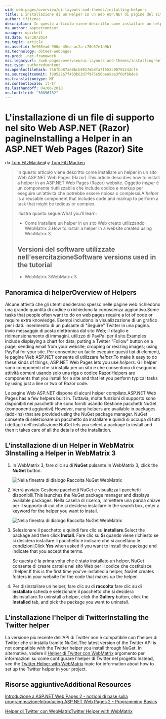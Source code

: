 ```yaml
---
uid: web-pages/overview/ui-layouts-and-themes/installing-helpers
title: L'installazione di un Helper in un Web ASP.NET di pagine del sito (Razor) | Documenti Microsoft
author: tfitzmac
description: In questo articolo viene descritto come installare un helper in un sito Web ASP.NET Web Pages (Razor). Un helper è un componente riutilizzabile che include codice e markup per...
ms.author: aspnetcontent
manager: wpickett
ms.date: 02/18/2014
ms.topic: article
ms.assetid: 5e968ead-906a-45ea-ac2a-c70e57e1a9b1
ms.technology: dotnet-webpages
ms.prod: .net-framework
msc.legacyurl: /web-pages/overview/ui-layouts-and-themes/installing-helpers
msc.type: authoredcontent
ms.openlocfilehash: 766fbb87ae8bcb8917eb8fa7f552c00792242cf6
ms.sourcegitcommit: f8852267f463b62d7f975e56bea9aa3f68fbbdeb
ms.translationtype: MT
ms.contentlocale: it-IT
ms.lasthandoff: 04/06/2018
ms.locfileid: "30896782"
---
```

<a name="installing-a-helper-in-an-aspnet-web-pages-razor-site"></a><span data-ttu-id="f9706-104">L'installazione di un file di supporto nel sito Web ASP.NET (Razor) pagine</span><span class="sxs-lookup"><span data-stu-id="f9706-104">Installing a Helper in an ASP.NET Web Pages (Razor) Site</span></span>
====================
<span data-ttu-id="f9706-105">da [Tom FitzMacken](https://github.com/tfitzmac)</span><span class="sxs-lookup"><span data-stu-id="f9706-105">by [Tom FitzMacken](https://github.com/tfitzmac)</span></span>

> <span data-ttu-id="f9706-106">In questo articolo viene descritto come installare un helper in un sito Web ASP.NET Web Pages (Razor).</span><span class="sxs-lookup"><span data-stu-id="f9706-106">This article describes how to install a helper in an ASP.NET Web Pages (Razor) website.</span></span> <span data-ttu-id="f9706-107">Oggetto *helper* è un componente riutilizzabile che include codice e markup per eseguire un'attività che potrebbe essere noiosa o complessi.</span><span class="sxs-lookup"><span data-stu-id="f9706-107">A *helper* is a reusable component that includes code and markup to perform a task that might be tedious or complex.</span></span>
> 
> <span data-ttu-id="f9706-108">Illustra quanto segue:</span><span class="sxs-lookup"><span data-stu-id="f9706-108">What you'll learn:</span></span>
> 
> - <span data-ttu-id="f9706-109">Come installare un helper in un sito Web creato utilizzando WebMatrix 3.</span><span class="sxs-lookup"><span data-stu-id="f9706-109">How to install a helper in a website created using WebMatrix 3.</span></span>
>   
> 
> ## <a name="software-versions-used-in-the-tutorial"></a><span data-ttu-id="f9706-110">Versioni del software utilizzate nell'esercitazione</span><span class="sxs-lookup"><span data-stu-id="f9706-110">Software versions used in the tutorial</span></span>
> 
> 
> - <span data-ttu-id="f9706-111">WebMatrix 3</span><span class="sxs-lookup"><span data-stu-id="f9706-111">WebMatrix 3</span></span>


## <a name="overview-of-helpers"></a><span data-ttu-id="f9706-112">Panoramica di helper</span><span class="sxs-lookup"><span data-stu-id="f9706-112">Overview of Helpers</span></span>

<span data-ttu-id="f9706-113">Alcune attività che gli utenti desiderano spesso nelle pagine web richiedono una grande quantità di codice o richiedono la conoscenza aggiuntivo.</span><span class="sxs-lookup"><span data-stu-id="f9706-113">Some tasks that people often want to do on web pages require a lot of code or require extra knowledge.</span></span> <span data-ttu-id="f9706-114">Esempi includono la visualizzazione di un grafico per i dati. inserimento di un pulsante di "Seguire" Twitter in una pagina. Invio messaggio di posta elettronica dal sito Web; il ritaglio e ridimensionamento di immagini. utilizzo di PayPal per il sito.</span><span class="sxs-lookup"><span data-stu-id="f9706-114">Examples include displaying a chart for data; putting a Twitter "Follow" button on a page; sending email from your website; cropping or resizing images; using PayPal for your site.</span></span> <span data-ttu-id="f9706-115">Per consentire un facile eseguire questi tipi di elementi, le pagine Web ASP.NET consente di utilizzare *helper*.</span><span class="sxs-lookup"><span data-stu-id="f9706-115">To make it easy to do these kinds of things, ASP.NET Web Pages lets you use *helpers*.</span></span> <span data-ttu-id="f9706-116">Gli helper sono componenti che si installa per un sito e che consentono di eseguono attività comuni usando solo una riga o codice Razor.</span><span class="sxs-lookup"><span data-stu-id="f9706-116">Helpers are components that you install for a site and that let you perform typical tasks by using just a line or two of Razor code.</span></span>

<span data-ttu-id="f9706-117">Le pagine Web ASP.NET dispone di alcuni helper compilato.</span><span class="sxs-lookup"><span data-stu-id="f9706-117">ASP.NET Web Pages has a few helpers built in.</span></span> <span data-ttu-id="f9706-118">Tuttavia, molte funzioni di supporto sono disponibili nei pacchetti che sono forniti usando Gestione pacchetti NuGet (componenti aggiuntivi).</span><span class="sxs-lookup"><span data-stu-id="f9706-118">However, many helpers are available in packages (add-ins) that are provided using the NuGet package manager.</span></span> <span data-ttu-id="f9706-119">NuGet consente di selezionare un pacchetto da installare e quindi si occupa di tutti i dettagli dell'installazione.</span><span class="sxs-lookup"><span data-stu-id="f9706-119">NuGet lets you select a package to install and then it takes care of all the details of the installation.</span></span>

## <a name="installing-a-helper-in-webmatrix-3"></a><span data-ttu-id="f9706-120">L'installazione di un Helper in WebMatrix 3</span><span class="sxs-lookup"><span data-stu-id="f9706-120">Installing a Helper in WebMatrix 3</span></span>

1. <span data-ttu-id="f9706-121">In WebMatrix 3, fare clic su di **NuGet** pulsante.</span><span class="sxs-lookup"><span data-stu-id="f9706-121">In WebMatrix 3, click the **NuGet** button.</span></span>

    ![Nella finestra di dialogo Raccolta NuGet WebMatrix](installing-helpers/_static/image1.png)
2. <span data-ttu-id="f9706-123">Verrà avviato Gestione pacchetti NuGet e visualizza i pacchetti disponibili.</span><span class="sxs-lookup"><span data-stu-id="f9706-123">This launches the NuGet package manager and displays available packages.</span></span> <span data-ttu-id="f9706-124">Nella casella di ricerca, immettere una parola chiave per il supporto di cui che si desidera installare.</span><span class="sxs-lookup"><span data-stu-id="f9706-124">In the search box, enter a keyword for the helper you want to install.</span></span>

    ![Nella finestra di dialogo Raccolta NuGet WebMatrix](installing-helpers/_static/image2.png)
3. <span data-ttu-id="f9706-126">Selezionare il pacchetto e quindi fare clic su **installare**.</span><span class="sxs-lookup"><span data-stu-id="f9706-126">Select the package and then click **Install**.</span></span> <span data-ttu-id="f9706-127">Fare clic su **Sì** quando viene richiesto se si desidera installare il pacchetto e indicare che si accettano le condizioni.</span><span class="sxs-lookup"><span data-stu-id="f9706-127">Click **Yes** when asked if you want to install the package and indicate that you accept the terms.</span></span>

     <span data-ttu-id="f9706-128">Se questa è la prima volta che è stato installato un helper, NuGet consente di creare cartelle nel sito Web per il codice che costituisce l'helper.</span><span class="sxs-lookup"><span data-stu-id="f9706-128">If this is the first time you've installed a helper, NuGet creates folders in your website for the code that makes up the helper.</span></span>
4. <span data-ttu-id="f9706-129">Per disinstallare un helper, fare clic su di **raccolta** fare clic su di **installato** scheda e selezionare il pacchetto che si desidera disinstallare.</span><span class="sxs-lookup"><span data-stu-id="f9706-129">To uninstall a helper, click the **Gallery** button, click the **Installed** tab, and pick the package you want to uninstall.</span></span>

## <a name="installing-the-twitter-helper"></a><span data-ttu-id="f9706-130">L'installazione l'helper di Twitter</span><span class="sxs-lookup"><span data-stu-id="f9706-130">Installing the Twitter helper</span></span>

<span data-ttu-id="f9706-131">La versione più recente dell'API di Twitter non è compatibile con l'helper di Twitter che si installa tramite NuGet.</span><span class="sxs-lookup"><span data-stu-id="f9706-131">The latest version of the Twitter API is not compatible with the Twitter helper you install through NuGet.</span></span> <span data-ttu-id="f9706-132">In alternativa, vedere il [Helper di Twitter con WebMatrix](twitter-helper.md) argomento per informazioni su come configurare l'helper di Twitter nel progetto.</span><span class="sxs-lookup"><span data-stu-id="f9706-132">Instead, see the [Twitter Helper with WebMatrix](twitter-helper.md) topic for information about how to set up the Twitter helper in your project.</span></span>

<a id="Additional_Resources"></a>
## <a name="additional-resources"></a><span data-ttu-id="f9706-133">Risorse aggiuntive</span><span class="sxs-lookup"><span data-stu-id="f9706-133">Additional Resources</span></span>


[<span data-ttu-id="f9706-134">Introduzione a ASP.NET Web Pages 2 - nozioni di base sulla programmazione</span><span class="sxs-lookup"><span data-stu-id="f9706-134">Introducing ASP.NET Web Pages 2 - Programming Basics</span></span>](../getting-started/introducing-razor-syntax-c.md)

[<span data-ttu-id="f9706-135">Helper di Twitter con WebMatrix</span><span class="sxs-lookup"><span data-stu-id="f9706-135">Twitter Helper with WebMatrix</span></span>](twitter-helper.md)
